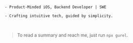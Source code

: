 </br>

`- Product-Minded iOS, Backend Developer | SWE`

`- Crafting intuitive tech, guided by simplicity.`

</br>

> To read a summary and reach me, just run `npx gurel`.

